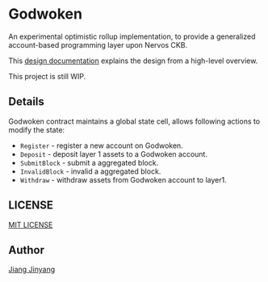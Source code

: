 # Godwoken

An experimental optimistic rollup implementation, to provide a generalized account-based programming layer upon Nervos CKB.

This [design documentation](https://github.com/jjyr/godwoken/blob/master/docs/design.md) explains the design from a high-level overview.

This project is still WIP.

## Details

Godwoken contract maintains a global state cell, allows following actions to modify the state:

* `Register` - register a new account on Godwoken.
* `Deposit` - deposit layer 1 assets to a Godwoken account.
* `SubmitBlock` - submit a aggregated block.
* `InvalidBlock` - invalid a aggregated block.
* `Withdraw` - withdraw assets from Godwoken account to layer1.

## LICENSE

[MIT LICENSE](https://github.com/jjyr/godwoken/blob/master/LICENSE.txt)

## Author

[Jiang Jinyang](https://justjjy.com)
